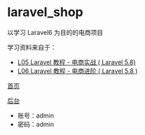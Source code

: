 # laravel_shop
以学习 Laravel6 为目的的电商项目

学习资料来自于：

- [L05 Laravel 教程 - 电商实战 ( Laravel 5.8) ](https://learnku.com/courses/laravel-shop/5.8)
- [L06 Laravel 教程 - 电商进阶 ( Laravel 5.8 ) ](https://learnku.com/courses/ecommerce-advance/5.8)

[首页](http://laravelshop.hcode.wang/)

[后台](http://laravelshop.hcode.wang/admin)
- 账号：admin
- 密码：admin
